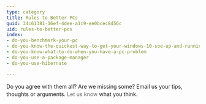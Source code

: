 ```yaml
---
type: category
title: Rules to Better PCs
guid: 34c61381-16ef-4dee-a1c9-ee0bcec8d56c
uid: rules-to-better-pcs
index:
- do-you-benchmark-your-pc
- do-you-know-the-quickest-way-to-get-your-windows-10-soe-up-and-running
- do-you-know-what-to-do-when-you-have-a-pc-problem
- do-you-use-a-package-manager
- do-you-use-hibernate

---
```


<p>​<span style="line-height&#58;20.8px;">​</span><span style="line-height&#58;20.8px;"></span><span style="line-height&#58;20.8px;">Do you agree with them all? Are we missing some? Email us your tips, thoughts or arguments.&#160;</span><a style="color&#58;#666666;border-bottom-style&#58;none;line-height&#58;20.8px;">Let us know</a><span style="line-height&#58;20.8px;">&#160;what you think.</span><span style="line-height&#58;20.8px;">​</span>​</p>

